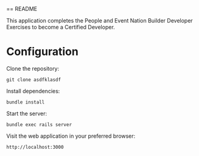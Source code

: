 == README

This application completes the People and Event Nation Builder Developer Exercises to become a Certified Developer.

# Configuration

Clone the repository:

`git clone asdfklasdf`

Install dependencies:

`bundle install`

Start the server:

`bundle exec rails server`

Visit the web application in your preferred browser:

`http://localhost:3000`